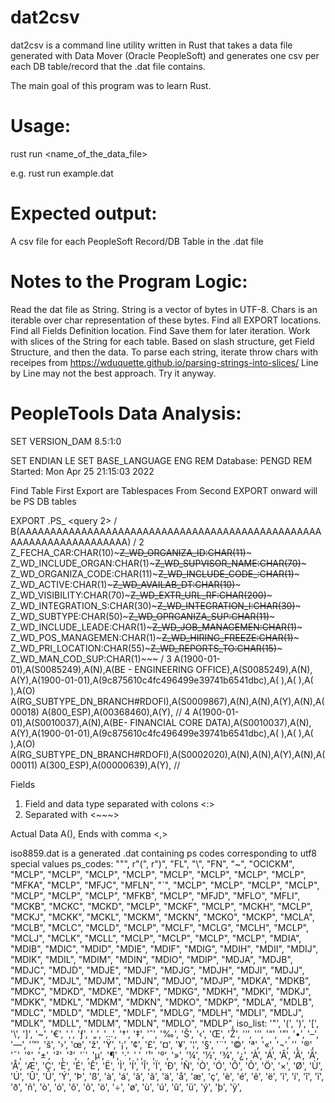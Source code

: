 # dat2csv

dat2csv is a command line utility written in Rust that takes a data file generated with Data Mover (Oracle PeopleSoft) and generates one csv per each DB table/record that the .dat file contains.

The main goal of this program was to learn Rust.

Usage:
======
rust run <name_of_the_data_file>

e.g. rust run example.dat

Expected output:
================
A csv file for each PeopleSoft Record/DB Table in the .dat file

Notes to the Program Logic:
==========================
Read the dat file as String. 
String is a vector of bytes in UTF-8. 
Chars is an iterable over char representation of these bytes.
Find all EXPORT <table> locations. 
Find all Fields Definition location. 
Find Save them for later iteration. 
Work with slices of the String for each table.
Based on slash structure, get Field Structure, and then the data. 
To parse each string, iterate throw chars with receipes from https://wduquette.github.io/parsing-strings-into-slices/
Line by Line may not the best approach. Try it anyway.


PeopleTools Data Analysis:
==========================
SET VERSION_DAM  8.5:1:0
      
SET ENDIAN LE
SET BASE_LANGUAGE ENG
REM Database: PENGD
REM Started: Mon Apr 25 21:15:03 2022

Find Table
First Export are Tablespaces
From Second EXPORT onward will be PS DB tables

EXPORT <Tabla>.PS_<Tabla> <Query>
<query 2>
/
B(AAAAAAAAAAAAAAAAAAAAAAAAAAAAAAAAAAAAAAAAAAAAAAAAAAAAAAAAAAAAAAAAAAAA)
/ 2
Z_FECHA_CAR:CHAR(10)~~~Z_WD_ORGANIZA_ID:CHAR(11)~~~
Z_WD_INCLUDE_ORGAN:CHAR(1)~~~Z_WD_SUPVISOR_NAME:CHAR(70)~~~
Z_WD_ORGANIZA_CODE:CHAR(11)~~~Z_WD_INCLUDE_CODE_:CHAR(1)~~~
Z_WD_ACTIVE:CHAR(1)~~~Z_WD_AVAILAB_DT:CHAR(10)~~~
Z_WD_VISIBILITY:CHAR(70)~~~Z_WD_EXTR_URL_RF:CHAR(200)~~~
Z_WD_INTEGRATION_S:CHAR(30)~~~Z_WD_INTEGRATION_I:CHAR(30)~~~
Z_WD_SUBTYPE:CHAR(50)~~~Z_WD_OPRGANIZA_SUP:CHAR(11)~~~
Z_WD_INCLUDE_LEADE:CHAR(1)~~~Z_WD_JOB_MANAGEMEN:CHAR(1)~~~
Z_WD_POS_MANAGEMEN:CHAR(1)~~~Z_WD_HIRING_FREEZE:CHAR(1)~~~
Z_WD_PRI_LOCATION:CHAR(55)~~~Z_WD_REPORTS_TO:CHAR(15)~~~
Z_WD_MAN_COD_SUP:CHAR(1)~~~
/ 3
A(1900-01-01),A(S0085249),A(N),A(BE - ENGINEERING OFFICE),A(S0085249),A(N),
A(Y),A(1900-01-01),A(9c875610c4fc496499e39741b6541dbc),A( ),A( ),A( ),A(O)
A(RG_SUBTYPE_DN_BRANCH#RDOFI),A(S0009867),A(N),A(N),A(Y),A(N),A(00018)
A(800_ESP),A(00368460),A(Y),
// 4
A(1900-01-01),A(S0010037),A(N),A(BE- FINANCIAL CORE DATA),A(S0010037),A(N),
A(Y),A(1900-01-01),A(9c875610c4fc496499e39741b6541dbc),A( ),A( ),A( ),A(O)
A(RG_SUBTYPE_DN_BRANCH#RDOFI),A(S0002020),A(N),A(N),A(Y),A(N),A(00011)
A(300_ESP),A(00000639),A(Y),
//

Fields
1) Field and data type separated with colons <:>
2) Separated with <~~~>

Actual Data
A(),
Ends with comma <,>

iso8859.dat is a generated .dat containing ps codes corresponding to utf8 special values
ps_codes: 
    "\"", r"\(", r"\)", "FL", "\\", "FN", "~", "OCICKM", "MCLP", "MCLP", "MCLP", "MCLP",
    "MCLP", "MCLP", "MCLP", "MCLP", "MFKA", "MCLP", "MFJC", "MFLN", "`", "MCLP", "MCLP",
    "MCLP", "MCLP", "MCLP", "MCLP", "MCLP", "MFKB", "MCLP", "MFJD", "MFLO", "MFLI", "MCKB",
    "MCKC", "MCKD", "MCLP", "MCKF", "MCLP", "MCKH", "MCLP", "MCKJ", "MCKK", "MCKL", "MCKM",
    "MCKN", "MCKO", "MCKP", "MCLA", "MCLB", "MCLC", "MCLD", "MCLP", "MCLF", "MCLG", "MCLH",
    "MCLP", "MCLJ", "MCLK", "MCLL", "MCLP", "MCLP", "MCLP", "MCLP", "MDIA", "MDIB", "MDIC",
    "MDID", "MDIE", "MDIF", "MDIG", "MDIH", "MDII", "MDIJ", "MDIK", "MDIL", "MDIM", "MDIN",
    "MDIO", "MDIP", "MDJA", "MDJB", "MDJC", "MDJD", "MDJE", "MDJF", "MDJG", "MDJH", "MDJI",
    "MDJJ", "MDJK", "MDJL", "MDJM", "MDJN", "MDJO", "MDJP", "MDKA", "MDKB", "MDKC", "MDKD",
    "MDKE", "MDKF", "MDKG", "MDKH", "MDKI", "MDKJ", "MDKK", "MDKL", "MDKM", "MDKN", "MDKO",
    "MDKP", "MDLA", "MDLB", "MDLC", "MDLD", "MDLE", "MDLF", "MDLG", "MDLH", "MDLI", "MDLJ",
    "MDLK", "MDLL", "MDLM", "MDLN", "MDLO", "MDLP",
iso_list: 
    '"', '(', ')', '[', '\\', ']', '~', '€', '‚', 'ƒ', '„', '…', '†', '‡', 'ˆ', '‰', 'Š', '‹',
    'Œ', 'Ž', '‘', '’', '“', '”', '•', '–', '—', '™', 'š', '›', 'œ', 'ž', 'Ÿ', '¡', '¢', '£',
    '¤', '¥', '¦', '§', '¨', '©', 'ª', '«', '¬', '­', '®', '¯', '°', '±', '²', '³', '´', 'µ',
    '¶', '·', '¸', '¹', 'º', '»', '¼', '½', '¾', '¿', 'À', 'Á', 'Â', 'Ã', 'Ä', 'Å', 'Æ', 'Ç',
    'È', 'É', 'Ê', 'Ë', 'Ì', 'Í', 'Î', 'Ï', 'Ð', 'Ñ', 'Ò', 'Ó', 'Ô', 'Õ', 'Ö', '×', 'Ø', 'Ù',
    'Ú', 'Û', 'Ü', 'Ý', 'Þ', 'ß', 'à', 'á', 'â', 'ã', 'ä', 'å', 'æ', 'ç', 'è', 'é', 'ê', 'ë',
    'ì', 'í', 'î', 'ï', 'ð', 'ñ', 'ò', 'ó', 'ô', 'õ', 'ö', '÷', 'ø', 'ù', 'ú', 'û', 'ü', 'ý',
    'þ', 'ÿ',
